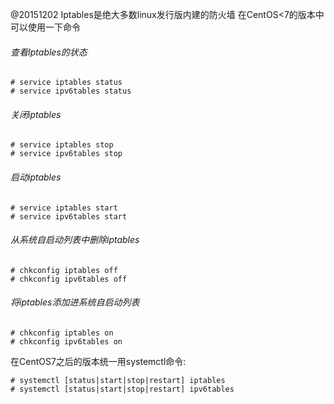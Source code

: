@20151202
Iptables是绝大多数linux发行版内建的防火墙
在CentOS<7的版本中可以使用一下命令
###### 查看Iptables的状态
    # service iptables status
    # service ipv6tables status

###### 关闭iptables
    # service iptables stop
    # service ipv6tables stop

###### 启动iptables
    # service iptables start
    # service ipv6tables start

###### 从系统自启动列表中删除iptables
    # chkconfig iptables off
    # chkconfig ipv6tables off

###### 将iptables添加进系统自启动列表
    # chkconfig iptables on
    # chkconfig ipv6tables on

在CentOS7之后的版本统一用systemctl命令:  

    # systemctl [status|start|stop|restart] iptables
    # systemctl [status|start|stop|restart] ipv6tables
